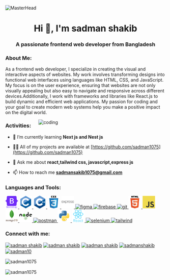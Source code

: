 ![MasterHead](https://media.licdn.com/dms/image/v2/D4E12AQE8L65SiQtLLA/article-cover_image-shrink_600_2000/article-cover_image-shrink_600_2000/0/1725197785056?e=2147483647&v=beta&t=0WxSBgxyAFsXA9GkUGxnqwozl6wNS8sqL7zbp_FPPpk)


<h1 align="center">Hi 👋, I'm sadman shakib</h1>
<h3 align="center">A passionate frontend web developer from Bangladesh</h3>

<h3 align="left">About Me:</h3>
<p align="left">
As a frontend web developer, I specialize in creating the visual and interactive aspects of websites. My work involves transforming designs into functional web interfaces using languages like HTML, CSS, and JavaScript. My focus is on the user experience, ensuring that websites are not only visually appealing but also easy to navigate and responsive across different devices.Additionally, I work with frameworks and libraries like React.js to build dynamic and efficient web applications. My passion for coding and your goal to create modern web systems help you make a positive impact on the digital world.

</p>

<img align="right" alt="coding" width="400" src="https://imarticus.org/blog/wp-content/uploads/2021/12/djbwgfw.gif">
<h3 align="left">Activities:</h3>

- 🌱 I’m currently learning **Next js and Nest js**

- 👨‍💻 All of my projects are available at [https://github.com/sadman1075](https://github.com/sadman1075)

- 💬 Ask me about **react,tailwind css, javascript,express js**

- 📫 How to reach me **sadmansakib1075@gmail.com**



<h3 align="left">Languages and Tools:</h3>
<p align="left"> <a href="https://getbootstrap.com" target="_blank" rel="noreferrer"> <img src="https://raw.githubusercontent.com/devicons/devicon/master/icons/bootstrap/bootstrap-plain-wordmark.svg" alt="bootstrap" width="40" height="40"/> </a> <a href="https://www.cprogramming.com/" target="_blank" rel="noreferrer"> <img  src="https://raw.githubusercontent.com/devicons/devicon/master/icons/c/c-original.svg" alt="c" width="40" height="40"/> </a> <a href="https://www.w3schools.com/cpp/" target="_blank" rel="noreferrer"> <img src="https://raw.githubusercontent.com/devicons/devicon/master/icons/cplusplus/cplusplus-original.svg" alt="cplusplus" width="40" height="40"/> </a> <a href="https://www.w3schools.com/css/" target="_blank" rel="noreferrer"> <img src="https://raw.githubusercontent.com/devicons/devicon/master/icons/css3/css3-original-wordmark.svg" alt="css3" width="40" height="40"/> </a> <a href="https://expressjs.com" target="_blank" rel="noreferrer"> <img src="https://raw.githubusercontent.com/devicons/devicon/master/icons/express/express-original-wordmark.svg" alt="express" width="40" height="40"/> </a> <a href="https://www.figma.com/" target="_blank" rel="noreferrer"> <img src="https://www.vectorlogo.zone/logos/figma/figma-icon.svg" alt="figma" width="40" height="40"/> </a> <a href="https://firebase.google.com/" target="_blank" rel="noreferrer"> <img src="https://www.vectorlogo.zone/logos/firebase/firebase-icon.svg" alt="firebase" width="40" height="40"/> </a> <a href="https://git-scm.com/" target="_blank" rel="noreferrer"> <img src="https://www.vectorlogo.zone/logos/git-scm/git-scm-icon.svg" alt="git" width="40" height="40"/> </a> <a href="https://www.w3.org/html/" target="_blank" rel="noreferrer"> <img src="https://raw.githubusercontent.com/devicons/devicon/master/icons/html5/html5-original-wordmark.svg" alt="html5" width="40" height="40"/> </a> <a href="https://developer.mozilla.org/en-US/docs/Web/JavaScript" target="_blank" rel="noreferrer"> <img src="https://raw.githubusercontent.com/devicons/devicon/master/icons/javascript/javascript-original.svg" alt="javascript" width="40" height="40"/> </a> <a href="https://www.mongodb.com/" target="_blank" rel="noreferrer"> <img src="https://raw.githubusercontent.com/devicons/devicon/master/icons/mongodb/mongodb-original-wordmark.svg" alt="mongodb" width="40" height="40"/> </a> <a href="https://nodejs.org" target="_blank" rel="noreferrer"> <img src="https://raw.githubusercontent.com/devicons/devicon/master/icons/nodejs/nodejs-original-wordmark.svg" alt="nodejs" width="40" height="40"/> </a> <a href="https://postman.com" target="_blank" rel="noreferrer"> <img src="https://www.vectorlogo.zone/logos/getpostman/getpostman-icon.svg" alt="postman" width="40" height="40"/> </a> <a href="https://www.python.org" target="_blank" rel="noreferrer"> <img src="https://raw.githubusercontent.com/devicons/devicon/master/icons/python/python-original.svg" alt="python" width="40" height="40"/> </a> <a href="https://reactjs.org/" target="_blank" rel="noreferrer"> <img src="https://raw.githubusercontent.com/devicons/devicon/master/icons/react/react-original-wordmark.svg" alt="react" width="40" height="40"/> </a> <a href="https://www.selenium.dev" target="_blank" rel="noreferrer"> <img src="https://raw.githubusercontent.com/detain/svg-logos/780f25886640cef088af994181646db2f6b1a3f8/svg/selenium-logo.svg" alt="selenium" width="40" height="40"/> </a> <a href="https://tailwindcss.com/" target="_blank" rel="noreferrer"> <img src="https://www.vectorlogo.zone/logos/tailwindcss/tailwindcss-icon.svg" alt="tailwind" width="40" height="40"/> </a> </p>

<h3 align="left">Connect with me:</h3>
<p align="left">
<a href="https://linkedin.com/in/sadman shakib" target="blank"><img align="center" src="https://raw.githubusercontent.com/rahuldkjain/github-profile-readme-generator/master/src/images/icons/Social/linked-in-alt.svg" alt="sadman shakib" height="30" width="40" /></a>
<a href="https://kaggle.com/sadman shakib" target="blank"><img align="center" src="https://raw.githubusercontent.com/rahuldkjain/github-profile-readme-generator/master/src/images/icons/Social/kaggle.svg" alt="sadman shakib" height="30" width="40" /></a>
<a href="https://fb.com/sadman shakib" target="blank"><img align="center" src="https://raw.githubusercontent.com/rahuldkjain/github-profile-readme-generator/master/src/images/icons/Social/facebook.svg" alt="sadman shakib" height="30" width="40" /></a>
<a href="https://www.codechef.com/users/sadmanshakib" target="blank"><img align="center" src="https://cdn.jsdelivr.net/npm/simple-icons@3.1.0/icons/codechef.svg" alt="sadmanshakib" height="30" width="40" /></a>
<a href="https://codeforces.com/profile/sadman10" target="blank"><img align="center" src="https://raw.githubusercontent.com/rahuldkjain/github-profile-readme-generator/master/src/images/icons/Social/codeforces.svg" alt="sadman10" height="30" width="40" /></a>
</p>

<p><img align="center" src="https://github-readme-stats.vercel.app/api/top-langs?username=sadman1075&show_icons=true&locale=en&layout=compact" alt="sadman1075" width="600" /></p>

<p><img align="center" src="https://github-readme-streak-stats.herokuapp.com/?user=sadman1075&" alt="sadman1075" width="600" /></p>
